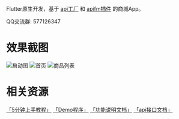 Flutter原生开发，基于 [api工厂](https://www.it120.cc/) 和 [apifm插件](https://github.com/gooking/apifm-flutter) 的商城App。

QQ交流群: 577126347

# 效果截图

![启动图](	
https://dcdn.it120.cc/2019/09/10/bcb3dd04-fbc4-4fb9-a8f7-bdcdc9a102a3.png)
![首页](https://dcdn.it120.cc/2019/09/10/0bfdfd77-06c4-4fb1-8346-8a42b95fa730.png)
![商品列表](https://dcdn.it120.cc/2019/09/10/c51dd7f8-d133-4492-b01a-a0303cba9650.png)


# 相关资源

[「5分钟上手教程」](https://blog.csdn.net/abccba9978/article/category/9329782)
[「Demo程序」](https://github.com/gooking/apifm-flutter-demo)
[「功能说明文档」](instructions.md)
[「api接口文档」](https://api.it120.cc/doc.html)
